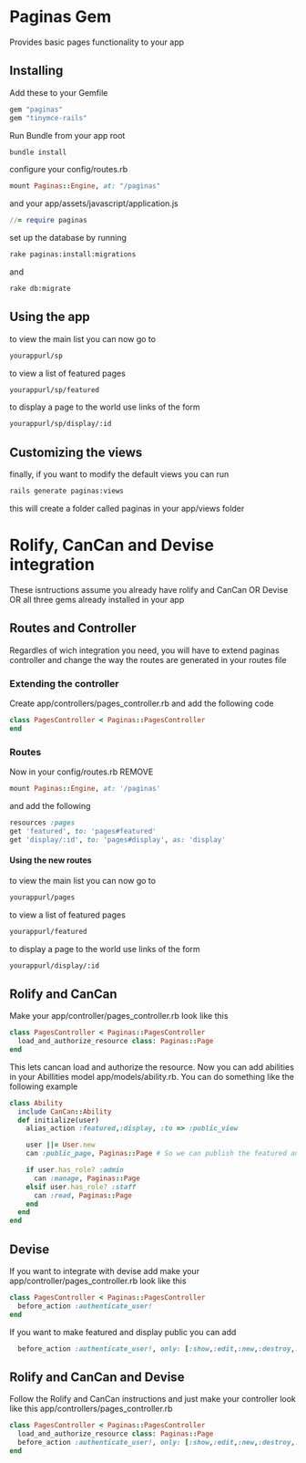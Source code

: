 Paginas Gem
================

Provides basic pages functionality to your app

Installing
-----------
Add these to your Gemfile
```ruby
gem "paginas"
gem "tinymce-rails"
```
Run Bundle from your app root
```bash
bundle install
```
configure your config/routes.rb
```ruby
mount Paginas::Engine, at: "/paginas"
```
and your app/assets/javascript/application.js
```ruby
//= require paginas
```
set up the database by running
```bash
rake paginas:install:migrations
```
and
```bash
rake db:migrate
```
Using the app
--------------
to view the main list you can now go to
```bash
yourappurl/sp
```

to view a list of featured pages
```bash
yourappurl/sp/featured
```
to display a page to the world use links of the form
```bash
yourappurl/sp/display/:id
```

Customizing the views
----------------------
finally, if you want to modify the default views you can run
```bash
rails generate paginas:views
```
this will create a folder called paginas in your app/views folder

Rolify, CanCan and Devise integration
================================
These isntructions assume you already have rolify and CanCan OR Devise OR all three gems already installed in your app

Routes and Controller
---------------------
Regardles of wich integration you need, you will have to extend paginas controller and change the way the routes are generated in your routes file

### Extending the controller
Create app/controllers/pages_controller.rb and add the following code
```ruby
class PagesController < Paginas::PagesController
end
```
### Routes
Now in your config/routes.rb REMOVE
```ruby
mount Paginas::Engine, at: '/paginas'
```
and add the following
```ruby
resources :pages
get 'featured', to: 'pages#featured'
get 'display/:id', to: 'pages#display', as: 'display'
```
#### Using the new routes
to view the main list you can now go to
```bash
yourappurl/pages
```

to view a list of featured pages
```bash
yourappurl/featured
```
to display a page to the world use links of the form
```bash
yourappurl/display/:id
```

Rolify and CanCan
------------------
Make your app/controller/pages_controller.rb look like this
```ruby
class PagesController < Paginas::PagesController
  load_and_authorize_resource class: Paginas::Page
end
```
This lets cancan load and authorize the resource. Now you can add abilities in your Abillities model app/models/ability.rb. You can do something like the following example

```ruby
class Ability
  include CanCan::Ability
  def initialize(user)
    alias_action :featured,:display, :to => :public_view

    user ||= User.new
    can :public_page, Paginas::Page # So we can publish the featured and display actions to the public

    if user.has_role? :admin
      can :manage, Paginas::Page
    elsif user.has_role? :staff
      can :read, Paginas::Page
    end
  end
end
```
Devise
--------
If you want to integrate with devise add make your app/controller/pages_controller.rb look like this
```ruby
class PagesController < Paginas::PagesController
  before_action :authenticate_user!
end
```
If you want to make featured and display public you can add
```ruby
  before_action :authenticate_user!, only: [:show,:edit,:new,:destroy,:update,:create]
```

Rolify and CanCan and Devise
----------------------------
Follow the Rolify and CanCan instructions and just make your controller look like this
app/controllers/pages_controller.rb
```ruby
class PagesController < Paginas::PagesController
  load_and_authorize_resource class: Paginas::Page
  before_action :authenticate_user!, only: [:show,:edit,:new,:destroy,:update,:create]
end
```
